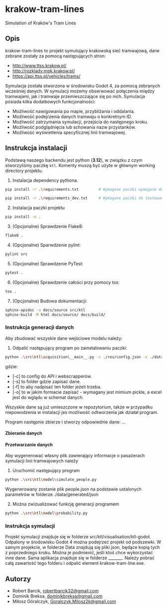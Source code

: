 # krakow-tram-lines
Simulation of Kraków's Tram Lines

## Opis

krakow-tram-lines to projekt symulujący krakowską sieć tramwajową, dane zebrane zostały za pomocą następujących stron:
-   http://www.ttss.krakow.pl/
-   http://rozklady.mpk.krakow.pl/
-   https://api.ttss.pl/vehicles/trams/

Symulacja została stworzona w środowisku Godot 4, za pomocą zebranych wcześniej danych. W symulacji możemy obserwować połączenia między tramwajami, jak i tramwaje przemieszczające się po nich. Symulacja posiada kilka dodatkowych funkcjonalności:

- Możliwość nawigowania po mapie, przybliżania i oddalania.
- Możliwość podejrzenia danych tramwaju o konkretnym ID.
- Możliwość zatrzymania symulacji, przejścia do następnego kroku.
- Możliwość podglądnięcia lub schowania nazw przystanków.
- Możliwość wyświetlenia specyficznej linii tramwajowej.

## Instrukcja instalacji

Podstawą naszego backendu jest python (**3.12**), w związku z czym stworzyliśmy paczkę `ktl`. Komenty muszą być użyte w głównym working directory projektu.

1.   Instalacja dependency pythona.
```bash
pip install -r .\requirements.txt         # Wymagane paczki wymagane do zbudowania i sprawdzenia projektu

pip install -r .\requirements_dev.txt     # Wymagane paczki do testowania paczki
```
2.   Instalacja paczki projektu
```bash
pip install -e .
```
3.   (Opcjonalne) Sprawdzenie Flake8:
```bash
flake8 .
```
4. (Opcjonalne) Sparwdzenie pylint:
```bash
pylint src
```
5.   (Opcjonalne) Sprawdzenie PyTest:
```bash
pytest .
```
6.   (Opcjonalne) Sprawdzenie całości przy pomocy tox:
```bash
tox .
```
7.   (Opcjonalne) Budowa dokumentacji:
```bash
sphinx-apidoc -o docs/source src/ktl
sphinx-build -M html docs/source/ docs/build/
```

### Instrukcja generacji danych

Aby zbudować wszyskie dane wejściowe modelu należy:

1.   Odpalić następujący program po zainstalowaniu paczki:
```bash
python .\src\ktl\acquisition\__main__.py -c ./res/config.json -s ./data/generated -f True 
```
gdzie:
-   [-c] to config do API i webscrapperów.
-   [-s] to folder gdzie zapisać dane.
-   [-f] to aby nadpisać ten folder jeżeli trzeba.
-   [-o] to w jakim formacie zapisać - wymagany jest mimium pickle, a excel jest do wglądu w schemat danych.

Wszyskie dane są już umieszczone w repozytorium, także w przypadku niepowodzenia w instalacji jes możliwość odtworzenia jak działał program.

Program następnie zbierze i stworzy odpowiednie dane:
...

#### Zbieranie danych



#### Przetwarzanie danych

Aby wygenerować własny plik zawierający informacje o pasażerach symulacji linii tramwajowych należy

1. Uruchomić następujący program
```bash
python .\src\ktl\model\simulate_people.py 
```
Wygenerowany zostanie plik people.json na podstawie ustalonych parametrów w folderze ./data/generated/json

2. Można zwizualizować funkcję generacji programem
```bash
python .\src\ktl\model\probability.py 
```

### Instrukcja symulacji
   Projekt symulacji znajduje się w folderze src/ktl/visualisation/ktl-godot. Odpalony w środowisku Godot 4 można podejrzeć projekt od podszewki. W samym projekcie, w folderze Data znajdują się pliki json, będące kopią tych z poprzedniego kroku. Można je podmienić, jeśli ktoś chce wykorzystać inne dane. Sama aplikacja znajduje się w folderze _______. Należy pobrać całą zawartość tego folderu i odpalić element krakow-tram-line.exe.



## Autorzy
- Robert Barcik, robertbarcik32@gmail.com
- Dominik Breksa, dominikbreksa@gmail.com
- Miłosz Góralczyk, Goralczyk.Milosz2k@gmail.com
